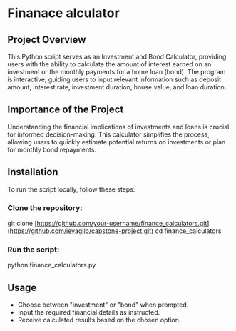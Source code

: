# Finanace alculator

## Project Overview
This Python script serves as an Investment and Bond Calculator, providing users with the ability to calculate the amount of interest earned on an investment or the monthly payments for a home loan (bond). The program is interactive, guiding users to input relevant information such as deposit amount, interest rate, investment duration, house value, and loan duration.

## Importance of the Project
Understanding the financial implications of investments and loans is crucial for informed decision-making. This calculator simplifies the process, allowing users to quickly estimate potential returns on investments or plan for monthly bond repayments.

## Installation

To run the script locally, follow these steps:

### Clone the repository:

git clone [https://github.com/your-username/finance_calculators.git](https://github.com/ievagilb/capstone-project.git)
cd finance_calculators

### Run the script:

python finance_calculators.py

## Usage

- Choose between "investment" or "bond" when prompted.
- Input the required financial details as instructed.
- Receive calculated results based on the chosen option.
